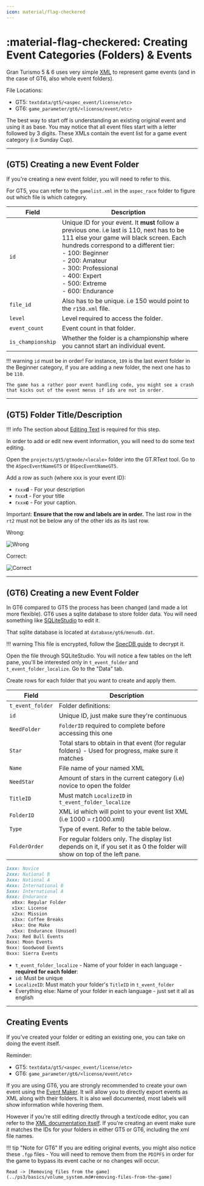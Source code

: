 ```yaml
---
icon: material/flag-checkered
---
```


# :material-flag-checkered: Creating Event Categories (Folders) & Events

Gran Turismo 5 & 6 uses very simple [XML](https://en.wikipedia.org/wiki/XML) to represent game events (and in the case of GT6, also whole event folders).

File Locations:

* GT5: `textdata/gt5/<aspec_event/license/etc>`
* GT6: `game_parameter/gt6/<license/event/etc>`

The best way to start off is understanding an existing original event and using it as base. You may notice that all event files start with a letter followed by 3 digits. These XMLs contain the event list for a game event category (i.e Sunday Cup).

---

## (GT5) Creating a new Event Folder

If you're creating a new event folder, you will need to refer to this.

For GT5, you can refer to the `gamelist.xml` in the `aspec_race` folder to figure out which file is which category.
  

| Field | Description |
| ----- | ----------- |
`id` | Unique ID for your event. It **must** follow a previous one. i.e last is 110, next has to be 111 else your game will black screen. Each hundreds correspond to a different tier:<br>- 100: Beginner<br>- 200: Amateur<br>- 300: Professional<br>- 400: Expert<br>- 500: Extreme<br>- 600: Endurance |
`file_id` | Also has to be unique. i.e 150 would point to the `r150.xml` file. |
`level` | Level required to access the folder. |
`event_count` | Event count in that folder. |
`is_championship` | Whether the folder is a championship where you cannot start an individual event. |

!!! warning
    `id` must be in order! For instance, `109` is the last event folder in the Beginner category, if you are adding a new folder, the next one has to be `110`. 
    
    The game has a rather poor event handling code, you might see a crash that kicks out of the event menus if ids are not in order.

---

## (GT5) Folder Title/Description

!!! info
    The section about [Editing Text](https://github.com/Nenkai/Gran-Turismo-5-6-Modding-Guides/blob/main/3.%20String%20Editing/String_Editing.md#stringtext-editing) is required for this step.

In order to add or edit new event information, you will need to do some text editing.

Open the `projects/gt5/gtmode/<locale>` folder into the GT.RText tool. Go to the `ASpecEventNameGT5` or `BSpecEventNameGT5`.

Add a row as such (where xxx is your event ID):

* r`xxx`**d** - For your description
* r`xxx`**t** - For your title
* r`xxx`**c** - For your caption.


Important: **Ensure that the row and labels are in order.** The last row in the `rt2` must not be below any of the other ids as its last row.

Wrong: 

![Wrong](https://cdn.discordapp.com/attachments/776106493110911016/783443866220101642/unknown.png)

Correct:

![Correct](https://cdn.discordapp.com/attachments/776106493110911016/783444140415385621/unknown.png)

---

## (GT6) Creating a new Event Folder
In GT6 compared to GT5 the process has been changed (and made a lot more flexible). GT6 uses a sqlite database to store folder data. You will need something like [SQLiteStudio](https://sqlitestudio.pl/) to edit it.

That sqlite database is located at `database/gt6/menudb.dat`.

!!! warning
    This file is encrypted, follow the [SpecDB guide](specdb.md) to decrypt it.

Open the file through SQLiteStudio. You will notice a few tables on the left pane, you'll be interested only in `t_event_folder` and `t_event_folder_localize`.
Go to the "Data" tab.

Create rows for each folder that you want to create and apply them.

| Field | Description |
| ----- | ----------- |
`t_event_folder` | Folder definitions:
`id` | Unique ID, just make sure they're continuous
`NeedFolder` | `FolderID` required to complete before accessing this one
`Star` | Total stars to obtain in that event (for regular folders) - Used for progress, make sure it matches
`Name` | File name of your named XML
`NeedStar` | Amount of stars in the current category (i.e) novice to open the folder
`TitleID` | Must match `LocalizeID` in `t_event_folder_localize`
`FolderID` | XML id which will point to your event list XML (i.e 1000 = r1000.xml)
`Type` | Type of event. Refer to the table below.
`FolderOrder` | For regular folders only. The display list depends on it, if you set it as 0 the folder will show on top of the left pane.

``` markdown title="Type Numbers"
1xxx: Novice
2xxx: National B
3xxx: National A
4xxx: International B
5xxx: International A
6xxx: Endurance
  x0xx: Regular Folder
  x1xx: License
  x2xx: Mission
  x3xx: Coffee Breaks
  x4xx: One Make
  x5xx: Endurance (Unused)
7xxx: Red Bull Events
8xxx: Moon Events
9xxx: Goodwood Events
0xxx: Sierra Events
```

* `t_event_folder_localize` - Name of your folder in each language - **required for each folder**:
* `id`: Must be unique
* `LocalizeID`: Must match your folder's `TitleID` in `t_event_folder`
* Everything else: Name of your folder in each language - just set it all as english

---

## Creating Events

If you've created your folder or editing an existing one, you can take on doing the event itself.

Reminder:

* GT5: `textdata/gt5/<aspec_event/license/etc>`
* GT6: `game_parameter/gt6/<license/event/etc>`

If you are using GT6, you are strongly recommended to create your own event using the [Event Maker](https://github.com/Nenkai/GTEventGenerator/releases). It will allow you to directly export events as XML along with their folders. It is also well documented, most labels will show information while hovering them.

However if you're still editing directly through a text/code editor, you can refer to the [XML documentation itself](https://github.com/Nenkai/GT-File-Specifications-Documentation/tree/master/Docs).
If you're creating an event make sure it matches the IDs for your folders in either GT5 or GT6, including the xml file names.

!!! tip "Note for GT6"
    If you are editing original events, you might also notice these `.fgp` files - You will need to remove them from the `PDIPFS` in order for the game to bypass its event cache or no changes will occur. 
    
    Read -> [Removing files from the game](../ps3/basics/volume_system.md#removing-files-from-the-game)
